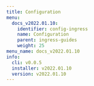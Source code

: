 ```yaml
---
title: Configuration
menu:
  docs_v2022.01.10:
    identifier: config-ingress
    name: Configuration
    parent: ingress-guides
    weight: 25
menu_name: docs_v2022.01.10
info:
  cli: v0.0.5
  installer: v2022.01.10
  version: v2022.01.10
---
```


